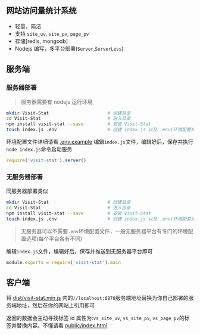 ## 网站访问量统计系统

- 轻量，简洁
- 支持 `site_uv`, `site_pv`, `page_pv`
- 存储[redis, mongodb]
- Nodejs 编写，多平台部署(`Server`,`ServerLess`)

## 服务端

### 服务器部署

> 服务器需要有 nodejs 运行环境

```bash
mkdir Visit-Stat                      # 创建目录
cd Visit-Stat                         # 进入目录
npm install visit-stat --save         # 安装 Visit-Stat
touch index.js .env                   # 创建 index.js 以及 .env(环境配置文件)
```

环境配置文件详细请看 [.env.example](.env.example)
编辑`index.js`文件，编辑好后，保存并执行`node index.js`命令启动服务

```js
require('visit-stat').server()
```

### 无服务器部署

同服务器部署类似

```bash
mkdir Visit-Stat                      # 创建目录
cd Visit-Stat                         # 进入目录
npm install visit-stat --save         # 安装 Visit-Stat
touch index.js .env                   # 创建 index.js 以及 .env(环境配置文件)
```

> 无服务器可以不需要`.env`环境配置文件，一般无服务器平台有专门的环境配置选项(每个平台各有不同)

编辑`index.js`文件，编辑好后，保存并推送到无服务器平台即可

```js
module.exports = require('visit-stat').main
```

## 客户端

将 [dist/visit-stat.min.js](dist/visit-stat.min.js) 内的`//localhost:6870`服务端地址替换为你自己部署的服务端地址，然后在你的网站上引用即可

返回的数据会主动寻找标签 id 属性为:`vs_site_uv`, `vs_site_pv`, `vs_page_pv`的标签并替换内容。不懂请看 [public/index.html](public/index.html)
